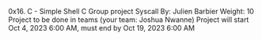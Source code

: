 0x16. C - Simple Shell
C
Group project
Syscall
 By: Julien Barbier
 Weight: 10
 Project to be done in teams (your team: Joshua Nwanne)
 Project will start Oct 4, 2023 6:00 AM, must end by Oct 19, 2023 6:00 AM
